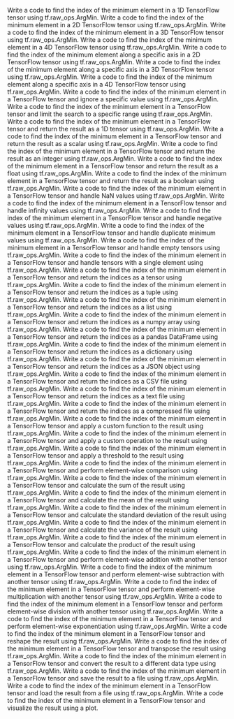 Write a code to find the index of the minimum element in a 1D TensorFlow tensor using tf.raw_ops.ArgMin.
Write a code to find the index of the minimum element in a 2D TensorFlow tensor using tf.raw_ops.ArgMin.
Write a code to find the index of the minimum element in a 3D TensorFlow tensor using tf.raw_ops.ArgMin.
Write a code to find the index of the minimum element in a 4D TensorFlow tensor using tf.raw_ops.ArgMin.
Write a code to find the index of the minimum element along a specific axis in a 2D TensorFlow tensor using tf.raw_ops.ArgMin.
Write a code to find the index of the minimum element along a specific axis in a 3D TensorFlow tensor using tf.raw_ops.ArgMin.
Write a code to find the index of the minimum element along a specific axis in a 4D TensorFlow tensor using tf.raw_ops.ArgMin.
Write a code to find the index of the minimum element in a TensorFlow tensor and ignore a specific value using tf.raw_ops.ArgMin.
Write a code to find the index of the minimum element in a TensorFlow tensor and limit the search to a specific range using tf.raw_ops.ArgMin.
Write a code to find the index of the minimum element in a TensorFlow tensor and return the result as a 1D tensor using tf.raw_ops.ArgMin.
Write a code to find the index of the minimum element in a TensorFlow tensor and return the result as a scalar using tf.raw_ops.ArgMin.
Write a code to find the index of the minimum element in a TensorFlow tensor and return the result as an integer using tf.raw_ops.ArgMin.
Write a code to find the index of the minimum element in a TensorFlow tensor and return the result as a float using tf.raw_ops.ArgMin.
Write a code to find the index of the minimum element in a TensorFlow tensor and return the result as a boolean using tf.raw_ops.ArgMin.
Write a code to find the index of the minimum element in a TensorFlow tensor and handle NaN values using tf.raw_ops.ArgMin.
Write a code to find the index of the minimum element in a TensorFlow tensor and handle infinity values using tf.raw_ops.ArgMin.
Write a code to find the index of the minimum element in a TensorFlow tensor and handle negative values using tf.raw_ops.ArgMin.
Write a code to find the index of the minimum element in a TensorFlow tensor and handle duplicate minimum values using tf.raw_ops.ArgMin.
Write a code to find the index of the minimum element in a TensorFlow tensor and handle empty tensors using tf.raw_ops.ArgMin.
Write a code to find the index of the minimum element in a TensorFlow tensor and handle tensors with a single element using tf.raw_ops.ArgMin.
Write a code to find the index of the minimum element in a TensorFlow tensor and return the indices as a tensor using tf.raw_ops.ArgMin.
Write a code to find the index of the minimum element in a TensorFlow tensor and return the indices as a tuple using tf.raw_ops.ArgMin.
Write a code to find the index of the minimum element in a TensorFlow tensor and return the indices as a list using tf.raw_ops.ArgMin.
Write a code to find the index of the minimum element in a TensorFlow tensor and return the indices as a numpy array using tf.raw_ops.ArgMin.
Write a code to find the index of the minimum element in a TensorFlow tensor and return the indices as a pandas DataFrame using tf.raw_ops.ArgMin.
Write a code to find the index of the minimum element in a TensorFlow tensor and return the indices as a dictionary using tf.raw_ops.ArgMin.
Write a code to find the index of the minimum element in a TensorFlow tensor and return the indices as a JSON object using tf.raw_ops.ArgMin.
Write a code to find the index of the minimum element in a TensorFlow tensor and return the indices as a CSV file using tf.raw_ops.ArgMin.
Write a code to find the index of the minimum element in a TensorFlow tensor and return the indices as a text file using tf.raw_ops.ArgMin.
Write a code to find the index of the minimum element in a TensorFlow tensor and return the indices as a compressed file using tf.raw_ops.ArgMin.
Write a code to find the index of the minimum element in a TensorFlow tensor and apply a custom function to the result using tf.raw_ops.ArgMin.
Write a code to find the index of the minimum element in a TensorFlow tensor and apply a custom operation to the result using tf.raw_ops.ArgMin.
Write a code to find the index of the minimum element in a TensorFlow tensor and apply a threshold to the result using tf.raw_ops.ArgMin.
Write a code to find the index of the minimum element in a TensorFlow tensor and perform element-wise comparison using tf.raw_ops.ArgMin.
Write a code to find the index of the minimum element in a TensorFlow tensor and calculate the sum of the result using tf.raw_ops.ArgMin.
Write a code to find the index of the minimum element in a TensorFlow tensor and calculate the mean of the result using tf.raw_ops.ArgMin.
Write a code to find the index of the minimum element in a TensorFlow tensor and calculate the standard deviation of the result using tf.raw_ops.ArgMin.
Write a code to find the index of the minimum element in a TensorFlow tensor and calculate the variance of the result using tf.raw_ops.ArgMin.
Write a code to find the index of the minimum element in a TensorFlow tensor and calculate the product of the result using tf.raw_ops.ArgMin.
Write a code to find the index of the minimum element in a TensorFlow tensor and perform element-wise addition with another tensor using tf.raw_ops.ArgMin.
Write a code to find the index of the minimum element in a TensorFlow tensor and perform element-wise subtraction with another tensor using tf.raw_ops.ArgMin.
Write a code to find the index of the minimum element in a TensorFlow tensor and perform element-wise multiplication with another tensor using tf.raw_ops.ArgMin.
Write a code to find the index of the minimum element in a TensorFlow tensor and perform element-wise division with another tensor using tf.raw_ops.ArgMin.
Write a code to find the index of the minimum element in a TensorFlow tensor and perform element-wise exponentiation using tf.raw_ops.ArgMin.
Write a code to find the index of the minimum element in a TensorFlow tensor and reshape the result using tf.raw_ops.ArgMin.
Write a code to find the index of the minimum element in a TensorFlow tensor and transpose the result using tf.raw_ops.ArgMin.
Write a code to find the index of the minimum element in a TensorFlow tensor and convert the result to a different data type using tf.raw_ops.ArgMin.
Write a code to find the index of the minimum element in a TensorFlow tensor and save the result to a file using tf.raw_ops.ArgMin.
Write a code to find the index of the minimum element in a TensorFlow tensor and load the result from a file using tf.raw_ops.ArgMin.
Write a code to find the index of the minimum element in a TensorFlow tensor and visualize the result using a plot.